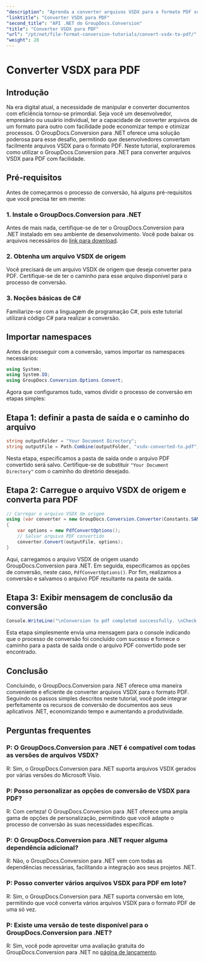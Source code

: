 ```yaml
---
"description": "Aprenda a converter arquivos VSDX para o formato PDF sem esforço usando o GroupDocs.Conversion para .NET. Aumente sua produtividade."
"linktitle": "Converter VSDX para PDF"
"second_title": "API .NET do GroupDocs.Conversion"
"title": "Converter VSDX para PDF"
"url": "/pt/net/file-format-conversion-tutorials/convert-vsdx-to-pdf/"
"weight": 28
---
```


# Converter VSDX para PDF

## Introdução
Na era digital atual, a necessidade de manipular e converter documentos com eficiência tornou-se primordial. Seja você um desenvolvedor, empresário ou usuário individual, ter a capacidade de converter arquivos de um formato para outro com facilidade pode economizar tempo e otimizar processos. O GroupDocs.Conversion para .NET oferece uma solução poderosa para esse desafio, permitindo que desenvolvedores convertam facilmente arquivos VSDX para o formato PDF. Neste tutorial, exploraremos como utilizar o GroupDocs.Conversion para .NET para converter arquivos VSDX para PDF com facilidade.
## Pré-requisitos
Antes de começarmos o processo de conversão, há alguns pré-requisitos que você precisa ter em mente:
### 1. Instale o GroupDocs.Conversion para .NET
Antes de mais nada, certifique-se de ter o GroupDocs.Conversion para .NET instalado em seu ambiente de desenvolvimento. Você pode baixar os arquivos necessários do [link para download](https://releases.groupdocs.com/conversion/net/).
### 2. Obtenha um arquivo VSDX de origem
Você precisará de um arquivo VSDX de origem que deseja converter para PDF. Certifique-se de ter o caminho para esse arquivo disponível para o processo de conversão.
### 3. Noções básicas de C#
Familiarize-se com a linguagem de programação C#, pois este tutorial utilizará código C# para realizar a conversão.

## Importar namespaces
Antes de prosseguir com a conversão, vamos importar os namespaces necessários:
```csharp
using System;
using System.IO;
using GroupDocs.Conversion.Options.Convert;
```

Agora que configuramos tudo, vamos dividir o processo de conversão em etapas simples:
## Etapa 1: definir a pasta de saída e o caminho do arquivo
```csharp
string outputFolder = "Your Document Directory";
string outputFile = Path.Combine(outputFolder, "vsdx-converted-to.pdf");
```
Nesta etapa, especificamos a pasta de saída onde o arquivo PDF convertido será salvo. Certifique-se de substituir `"Your Document Directory"` com o caminho do diretório desejado.
## Etapa 2: Carregue o arquivo VSDX de origem e converta para PDF
```csharp
// Carregar o arquivo VSDX de origem
using (var converter = new GroupDocs.Conversion.Converter(Constants.SAMPLE_VSDX))
{
    var options = new PdfConvertOptions();
    // Salvar arquivo PDF convertido
    converter.Convert(outputFile, options);
}
```
Aqui, carregamos o arquivo VSDX de origem usando GroupDocs.Conversion para .NET. Em seguida, especificamos as opções de conversão, neste caso, `PdfConvertOptions()`. Por fim, realizamos a conversão e salvamos o arquivo PDF resultante na pasta de saída.
## Etapa 3: Exibir mensagem de conclusão da conversão
```csharp
Console.WriteLine("\nConversion to pdf completed successfully. \nCheck output in {0}", outputFolder);
```
Esta etapa simplesmente envia uma mensagem para o console indicando que o processo de conversão foi concluído com sucesso e fornece o caminho para a pasta de saída onde o arquivo PDF convertido pode ser encontrado.

## Conclusão
Concluindo, o GroupDocs.Conversion para .NET oferece uma maneira conveniente e eficiente de converter arquivos VSDX para o formato PDF. Seguindo os passos simples descritos neste tutorial, você pode integrar perfeitamente os recursos de conversão de documentos aos seus aplicativos .NET, economizando tempo e aumentando a produtividade.
## Perguntas frequentes
### P: O GroupDocs.Conversion para .NET é compatível com todas as versões de arquivos VSDX?
R: Sim, o GroupDocs.Conversion para .NET suporta arquivos VSDX gerados por várias versões do Microsoft Visio.
### P: Posso personalizar as opções de conversão de VSDX para PDF?
R: Com certeza! O GroupDocs.Conversion para .NET oferece uma ampla gama de opções de personalização, permitindo que você adapte o processo de conversão às suas necessidades específicas.
### P: O GroupDocs.Conversion para .NET requer alguma dependência adicional?
R: Não, o GroupDocs.Conversion para .NET vem com todas as dependências necessárias, facilitando a integração aos seus projetos .NET.
### P: Posso converter vários arquivos VSDX para PDF em lote?
R: Sim, o GroupDocs.Conversion para .NET suporta conversão em lote, permitindo que você converta vários arquivos VSDX para o formato PDF de uma só vez.
### P: Existe uma versão de teste disponível para o GroupDocs.Conversion para .NET?
R: Sim, você pode aproveitar uma avaliação gratuita do GroupDocs.Conversion para .NET no [página de lançamento](https://releases.groupdocs.com/).